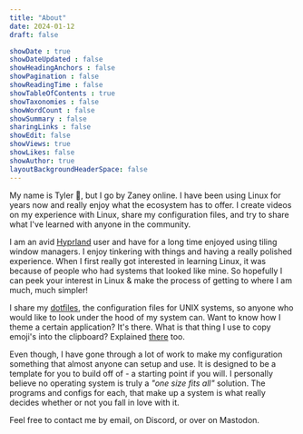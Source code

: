 ```yaml
---
title: "About"
date: 2024-01-12
draft: false

showDate : true
showDateUpdated : false
showHeadingAnchors : false
showPagination : false
showReadingTime : false
showTableOfContents : true
showTaxonomies : false 
showWordCount : false
showSummary : false
sharingLinks : false
showEdit: false
showViews: true
showLikes: false
showAuthor: true
layoutBackgroundHeaderSpace: false
---
```


My name is Tyler 👋, but I go by Zaney online. I have been using Linux for years now and really enjoy what the ecosystem has to offer. I create videos on my experience with Linux, share my configuration files, and try to share what I've learned with anyone in the community.


I am an avid [Hyprland](https://hyprland.org/) user and have for a long time enjoyed using tiling window managers. I enjoy tinkering with things and having a really polished experience. When I first really got interested in learning Linux, it was because of people who had systems that looked like mine. So hopefully I can peek your interest in Linux & make the process of getting to where I am much, much simpler!

I share my [dotfiles](https://gitlab.com/Zaney/dotfiles), the configuration files for UNIX systems, so anyone who would like to look under the hood of my system can. Want to know how I theme a certain application? It's there. What is that thing I use to copy emoji's into the clipboard? Explained [there](https://gitlab.com/Zaney/dotfiles/-/blob/main/.local/bin/emopicker9000) too.


Even though, I have gone through a lot of work to make my configuration something that almost anyone can setup and use. It is designed to be a template for you to build off of - a starting point if you will. I personally believe no operating system is truly a _"one size fits all"_ solution. The programs and configs for each, that make up a system is what really decides whether or not you fall in love with it.



Feel free to contact me by email, on Discord, or over on Mastodon.
